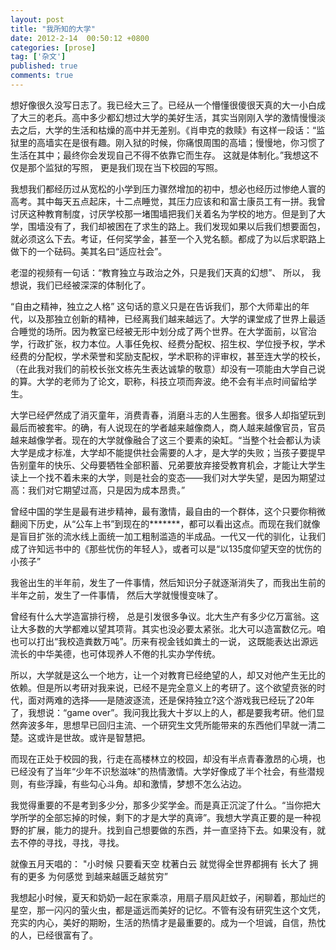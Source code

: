 ```yaml
---
layout: post
title: "我所知的大学"
date: 2012-2-14  00:50:12 +0800
categories: [prose]
tag: ['杂文']
published: true
comments: true
---
```


想好像很久没写日志了。我已经大三了。已经从一个懵懂很傻很天真的大一小白成了大三的老兵。高中多少都幻想过大学的美好生活，其实当刚刚入学的激情慢慢淡去之后，大学的生活和枯燥的高中并无差别。《肖申克的救赎》有这样一段话：“监狱里的高墙实在是很有趣。刚入狱的时候，你痛恨周围的高墙；慢慢地，你习惯了生活在其中；最终你会发现自己不得不依靠它而生存。 这就是体制化。”我想这不仅是那个监狱的写照， 更是我们现在当下校园的写照。

<!-- more -->

我想我们都经历过从宽松的小学到压力骤然增加的初中，想必也经历过惨绝人寰的高考。其中每天五点起床，十二点睡觉，其压力应该和和富士康员工有一拼。我曾讨厌这种教育制度，讨厌学校那一堵围墙把我们关着名为学校的地方。但是到了大学，围墙没有了，我们却被困在了求生的路上。我们发现如果以后我们想要面包，就必须这么下去。考证，任何奖学金，甚至一个入党名额。都成了为以后求职路上做下的一个砝码。美其名曰“适应社会”。

老湿的视频有一句话：“教育独立与政治之外，只是我们天真的幻想”、 所以， 我想说，我们已经被深深的体制化了。

“自由之精神，独立之人格” 这句话的意义只是在告诉我们，那个大师辈出的年代，以及那独立创新的精神，已经离我们越来越远了。大学的课堂成了世界上最适合睡觉的场所。因为教室已经被无形中划分成了两个世界。在大学面前，以官治学，行政扩张，权力本位。人事任免权、经费分配权、招生权、学位授予权，学术经费的分配权，学术荣誉和奖励支配权，学术职称的评审权，甚至连大学的校长，（在此我对我们的前校长张文栋先生表达诚挚的敬意）却没有一项能由大学自己说的算。大学的老师为了论文，职称，科技立项而奔波。绝不会有半点时间留给学生。

大学已经俨然成了消灭童年，消费青春，消磨斗志的人生圈套。很多人却指望玩到最后而被套牢。的确，有人说现在的学者越来越像商人，商人越来越像官员，官员越来越像学者。现在的大学就像融合了这三个要素的染缸。“当整个社会都认为读大学是成才标准，大学却不能提供社会需要的人才，是大学的失败；当孩子要提早告别童年的快乐、父母要牺牲全部积蓄、兄弟要放弃接受教育机会，才能让大学生读上一个找不着未来的大学，则是社会的变态——我们对大学失望，是因为期望过高：我们对它期望过高，只是因为成本昂贵。”

曾经中国的学生是最有进步精神，最有激情，最自由的一个群体，这个只要你稍微翻阅下历史，从“公车上书”到现在的*******，都可以看出这点。而现在我们就像是盲目扩张的流水线上面统一加工粗制滥造的半成品。一代又一代的驯化，让我们成了许知远书中的《那些忧伤的年轻人》，或者可以是“以135度仰望天空的忧伤的小孩子”

我爸出生的半年前，发生了一件事情，然后知识分子就逐渐消失了，而我出生前的半年之前，发生了一件事情， 然后大学就慢慢变味了。

曾经有什么大学造富排行榜， 总是引发很多争议。北大生产有多少亿万富翁。这让大多数的大学都难以望其项背。其实也没必要太紧张。北大可以造富数亿元。咱也可以打出“我校造粪数万吨”。历来有视金钱如粪土的一说， 这既能表达出源远流长的中华美德，也可体现养人不倦的扎实办学传统。

所以，大学就是这么一个地方，让一个对教育已经绝望的人，却又对他产生无比的依赖。但是所以考研对我来说，已经不是完全意义上的考研了。这个欲望贲张的时代，面对两难的选择——是随波逐流，还是保持独立?这个游戏我已经玩了20年了，我想说：“game over”。我问我比我大十岁以上的人，都是要我考研。他们显然奔波多年，思想早已回归主流、一个研究生文凭所能带来的东西他们早就一清二楚。这或许是世故。或许是智慧把。

而现在正处于校园的我，行走在高楼林立的校园，却没有半点青春激昂的心境，也已经没有了当年“少年不识愁滋味”的热情激情。大学好像成了半个社会，有些潜规则，有些浮躁，有些勾心斗角。却和激情，梦想不怎么沾边。

我觉得重要的不是考到多少分，那多少奖学金。而是真正沉淀了什么。“当你把大学所学的全部忘掉的时候，剩下的才是大学的真谛”。我想大学真正要的是一种视野的扩展，能力的提升。找到自己想要做的东西，并一直坚持下去。如果没有，就去不停的寻找，寻找，寻找。

就像五月天唱的：
 "小时候 只要看天空 枕著白云 就觉得全世界都拥有
  长大了 拥有的更多 为何感觉 到越来越匮乏越贫穷”

我想起小时候，夏天和奶奶一起在家乘凉，用扇子扇风赶蚊子，闲聊着，那灿烂的星空，那一闪闪的萤火虫，都是遥远而美好的记忆。不管有没有研究生这个文凭，充实的内心，美好的期盼，生活的热情才是最重要的。成为一个坦诚，自信，热忱的人，已经很富有了。
